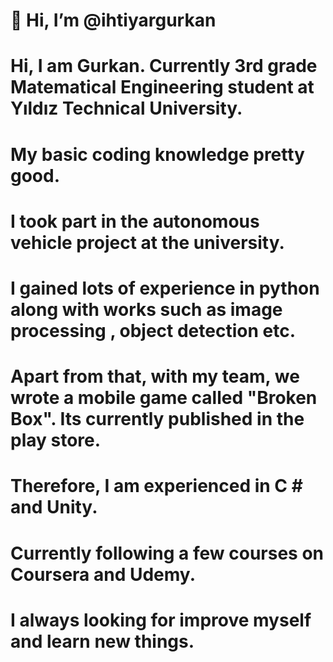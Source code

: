 # 👋 Hi, I’m @ihtiyargurkan
# Hi, I am Gurkan. Currently 3rd grade Matematical Engineering student at Yıldız Technical University. 
# My basic coding knowledge pretty good. 
# I took part in the autonomous vehicle project at the university. 
# I gained lots of experience in python along with works such as image processing , object detection etc. 
# Apart from that, with my team, we wrote a mobile game called "Broken Box". Its currently published in the play store. 
# Therefore, I am experienced in C # and Unity. 
# Currently following a few courses on Coursera and Udemy. 
# I always looking for improve myself and learn new things.
